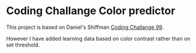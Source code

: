 # Coding Challange Color predictor

This project is based on Daniel's Shiffman [Coding Challange 99](https://www.youtube.com/watch?v=KtPpoMThKUs).

However I have added learning data based on color contrast rather than on set threshold.